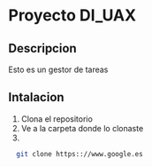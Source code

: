 # Proyecto DI_UAX

## Descripcion
Esto es un gestor de tareas

## Intalacion
1.  Clona el repositorio
2.  Ve a la carpeta donde lo clonaste
3.  

````sh
  git clone https:://www.google.es